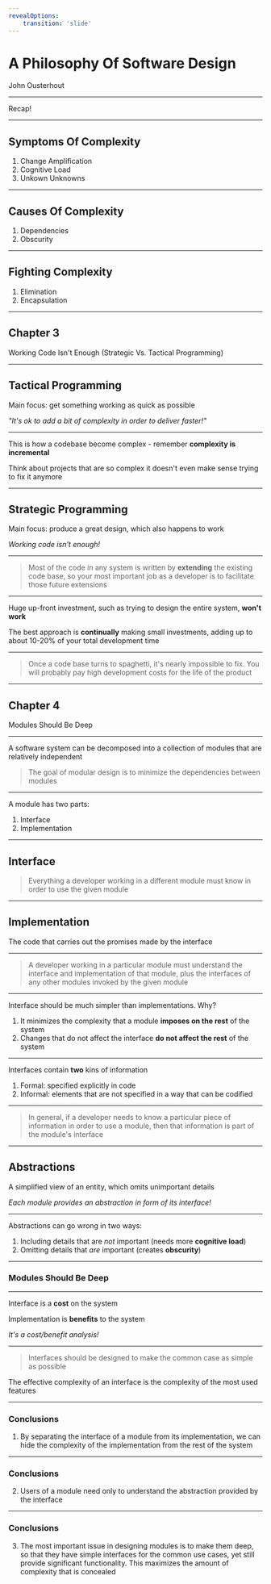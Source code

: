 ```yaml
---
revealOptions:
    transition: 'slide'
---
```


# A Philosophy Of Software Design
John Ousterhout

---

Recap!

---

## Symptoms Of Complexity

1. Change Amplification
2. Cognitive Load
3. Unkown Unknowns

---

## Causes Of Complexity

1. Dependencies
2. Obscurity

---

## Fighting Complexity

1. Elimination
2. Encapsulation

---

## Chapter 3
Working Code Isn't Enough
(Strategic Vs. Tactical Programming)

---

## Tactical Programming

Main focus: get something working as quick as possible

_"It's ok to add a bit of complexity in order to deliver faster!"_

---

This is how a codebase become complex - remember **complexity is incremental**

Think about projects that are so complex it doesn't even make sense trying to fix it anymore

---

## Strategic Programming

Main focus: produce a great design, which also happens to work

_Working code isn't enough!_

---

> Most of the code in any system is written by **extending** the existing code base, so your most important job as a developer is to facilitate those future extensions

---

Huge up-front investment, such as trying to design the entire system, **won't work**

The best approach is **continually** making small investments, adding up to about 10-20% of your total development time

---

> Once a code base turns to spaghetti, it's nearly impossible to fix. You will probably pay high development costs for the life of the product

---

## Chapter 4
Modules Should Be Deep

---

A software system can be decomposed into a collection of modules that are relatively independent

> The goal of modular design is to minimize the dependencies between modules

---

A module has two parts:

1. Interface
2. Implementation

---

## Interface

> Everything a developer working in a different module must know in order to use the given module

---

## Implementation

The code that carries out the promises made by the interface

---

> A developer working in a particular module must understand the interface and implementation of that module, plus the interfaces of any other modules invoked by the given module

---

Interface should be much simpler than implementations. Why?

1. It minimizes the complexity that a module **imposes on the rest** of the system
2. Changes that do not affect the interface **do not affect the rest** of the system

---

Interfaces contain **two** kins of information

1. Formal: specified explicitly in code
2. Informal: elements that are not specified in a way that can be codified

---

> In general, if a developer needs to know a particular piece of information in order to use a module, then that information is part of the module's interface

---

## Abstractions

A simplified view of an entity, which omits unimportant details

_Each module provides an abstraction in form of its interface!_

---

Abstractions can go wrong in two ways:

1. Including details that are _not_ important (needs more **cognitive load**)
2. Omitting details that _are_ important (creates **obscurity**)

---

### Modules Should Be Deep

---

Interface is a **cost** on the system

Implementation is **benefits** to the system

_It's a cost/benefit analysis!_

---

> Interfaces should be designed to make the common case as simple as possible

The effective complexity of an interface is the complexity of the most used features

---

### Conclusions

1. By separating the interface of a module from its implementation, we can hide the complexity of the implementation from the rest of the system

---

### Conclusions

2. Users of a module need only to understand the abstraction provided by the interface

---

### Conclusions

3. The most important issue in designing modules is to make them deep, so that they have simple interfaces for the common use cases, yet still provide significant functionality. This maximizes the amount of complexity that is concealed